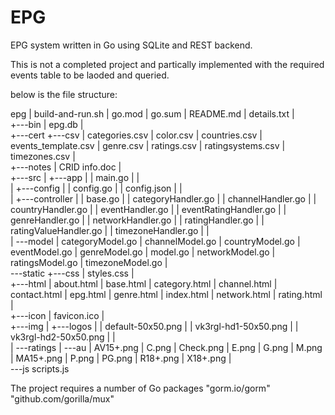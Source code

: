 # EPG
EPG system written in Go using SQLite and REST backend.

This is not a completed project and partically implemented with the required events table to be laoded and queried.

below is the file structure:

epg
|   build-and-run.sh
|   go.mod
|   go.sum
|   README.md
|   details.txt
|   
+---bin
|       epg.db
|       
+---cert
+---csv
|       categories.csv
|       color.csv
|       countries.csv
|       events_template.csv
|       genre.csv
|       ratings.csv
|       ratingsystems.csv
|       timezones.csv
|       
+---notes
|       CRID info.doc
|       
+---src
|   +---app
|   |       main.go
|   |       
|   +---config
|   |       config.go
|   |       config.json
|   |       
|   +---controller
|   |       base.go
|   |       categoryHandler.go
|   |       channelHandler.go
|   |       countryHandler.go
|   |       eventHandler.go
|   |       eventRatingHandler.go
|   |       genreHandler.go
|   |       networkHandler.go
|   |       ratingHandler.go
|   |       ratingValueHandler.go
|   |       timezoneHandler.go
|   |       
|   \---model
|           categoryModel.go
|           channelModel.go
|           countryModel.go
|           eventModel.go
|           genreModel.go
|           model.go
|           networkModel.go
|           ratingsModel.go
|           timezoneModel.go
|           
\---static
    +---css
    |       styles.css
    |       
    +---html
    |       about.html
    |       base.html
    |       category.html
    |       channel.html
    |       contact.html
    |       epg.html
    |       genre.html
    |       index.html
    |       network.html
    |       rating.html
    |       
    +---icon
    |       favicon.ico
    |       
    +---img
    |   +---logos
    |   |       default-50x50.png
    |   |       vk3rgl-hd1-50x50.png
    |   |       vk3rgl-hd2-50x50.png
    |   |       
    |   \---ratings
    |       \---au
    |               AV15+.png
    |               C.png
    |               Check.png
    |               E.png
    |               G.png
    |               M.png
    |               MA15+.png
    |               P.png
    |               PG.png
    |               R18+.png
    |               X18+.png
    |               
    \---js
            scripts.js




The project requires a number of Go packages
"gorm.io/gorm"
"github.com/gorilla/mux"


